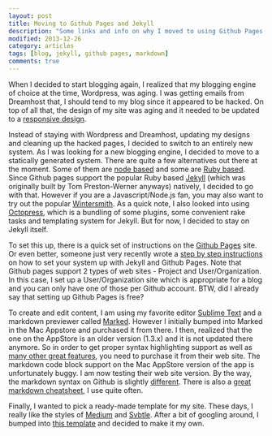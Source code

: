 ```yaml
---
layout: post
title: Moving to Github Pages and Jekyll
description: "Some links and info on why I moved to using Github Pages as my blogging system."
modified: 2013-12-26
category: articles
tags: [blog, jekyll, github pages, markdown]
comments: true  
---
```


When I decided to start blogging again, I realized that my blogging engine of choice at the time, Wordpress, was aging. I was getting emails from Dreamhost that, I should tend to my blog since it appeared to be hacked. On top of all that, the design of my site was aging and it needed to be updated to a [responsive design](http://coding.smashingmagazine.com/2011/01/12/guidelines-for-responsive-web-design/).

Instead of staying with Wordpress and Dreamhost, updating my designs and cleaning up the hacked pages, I decided to switch to an entirely new system. As I was looking for a new blogging engine, I decided to move to a statically generated system. There are quite a few alternatives out there at the moment. Some of them are [node based](http://blog.bmannconsulting.com/node-static-site-generators) and some are [Ruby based](https://www.ruby-toolbox.com/categories/static_website_generation). Since Github pages support the popular Ruby based [Jekyll](http://jekyllrb.com) (which was originally built by Tom Preston-Werner anyways) natively, I decided to go with that. However if you are a Javascript/Node.js fan, you may also want to try out the popular [Wintersmith](http://wintersmith.io/). As a quick note, I also looked into using [Octopress](http://octopress.org/), which is a bundling of some plugins, some convenient rake tasks and templating system for Jekyll. But for now, I decided to stay on Jekyll itself.

To set this up, there is a quick set of instructions on the [Github Pages](http://pages.github.com/) site. Or even better, someone just very recently wrote a [step by step instructions](http://24ways.org/2013/get-started-with-github-pages/) on how to set your system up with Jekyll and Github Pages. Note that Github pages support 2 types of web sites - Project and User/Organization. In this case, I set up a User/Organization site which is appropriate for a blog and you can only have one of those per Github account. BTW, did I already say that setting up Github Pages is free?

To create and edit content, I am using my favorite editor [Sublime Text](http://www.sublimetext.com/3) and a markdown previewer called [Marked](http://markedapp.com/). However I initially bumped into Marked in the Mac Appstore and purchased it from there. I then, realized that the one on the AppStore is an older version (1.3.x) and it is not updated there anymore. So in order to get proper syntax highlighting support as well as [many other great features](http://marked2app.com/), you need to purchase it from their web site. The markdown code block support on the Mac AppStore version of the app is unfortunately buggy. I am now testing their web site version. By the way, the markdown syntax on Github is slightly [different](https://help.github.com/articles/github-flavored-markdown). There is also a [great markdown cheatsheet](https://github.com/adam-p/markdown-here/wiki/Markdown-Cheatsheet), I use quite often. 

Finally, I wanted to pick a ready-made template for my site. These days, I really like the styles of [Medium](https://medium.com/) and [Svbtle](https://svbtle.com/). After a bit of googling around, I bumped into [this template](http://mmistakes.github.io/so-simple-theme/) and decided to make it my own.